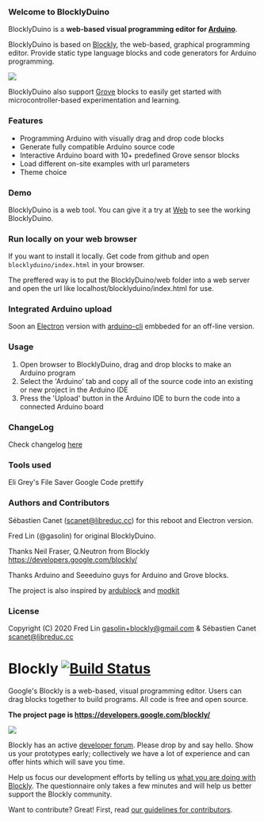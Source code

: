 ### Welcome to BlocklyDuino

BlocklyDuino is a **web-based visual programming editor for [Arduino](http://www.arduino.cc/)**.

BlocklyDuino is based on [Blockly](https://developers.google.com/blockly/), the web-based, graphical programming editor. Provide static type language blocks and code generators for Arduino programming.

![](https://github.com/BlocklyDuino/BlocklyDuino-v2/blob/master/blocklyduino/images/logo_built_on.png)

BlocklyDuino also support [Grove](http://wiki.seeedstudio.com/Grove_System/) blocks to easily get started with microcontroller-based experimentation and learning.

### Features

* Programming Arduino with visually drag and drop code blocks
* Generate fully compatible Arduino source code
* Interactive Arduino board with 10+ predefined Grove sensor blocks
* Load different on-site examples with url parameters
* Theme choice

### Demo

BlocklyDuino is a web tool. You can give it a try at
[Web](https://blocklyduino.github.io/BlocklyDuino-v2/) to see the working BlocklyDuino.

### Run locally on your web browser

If you want to install it locally. Get code from github and open `blocklyduino/index.html` in your browser.

The preffered way is to put the BlocklyDuino/web folder into a web server and open the url like localhost/blocklyduino/index.html for use.

### Integrated Arduino upload

Soon an [Electron](https://www.electronjs.org/) version with [arduino-cli](https://github.com/arduino/arduino-cli) embbeded for an off-line version.

### Usage

1. Open browser to BlocklyDuino, drag and drop blocks to make an Arduino program
2. Select the 'Arduino' tab and copy all of the source code into an existing or new project in the Arduino IDE
3. Press the 'Upload' button in the Arduino IDE to burn the code into a connected Arduino board

### ChangeLog

Check changelog [here](https://github.com/BlocklyDuino/BlocklyDuino/blob/master/CHANGELOG.txt)

### Tools used

Eli Grey's File Saver [](https://github.com/eligrey/FileSaver.js/)
Google Code prettify [](https://github.com/google/code-prettify)


### Authors and Contributors

Sébastien Canet ([scanet@libreduc.cc](scanet@libreduc.cc)) for this reboot and Electron version.

Fred Lin (@gasolin) for original BlocklyDuino.

Thanks Neil Fraser, Q.Neutron from Blockly https://developers.google.com/blockly/

Thanks Arduino and Seeeduino guys for Arduino and Grove blocks.

The project is also inspired by [ardublock](https://github.com/taweili/ardublock) and [modkit](http://www.modk.it/)

### License

Copyright (C) 2020 Fred Lin gasolin+blockly@gmail.com & Sébastien Canet scanet@libreduc.cc


# Blockly [![Build Status]( https://travis-ci.org/google/blockly.svg?branch=master)](https://travis-ci.org/google/blockly)


Google's Blockly is a web-based, visual programming editor.  Users can drag
blocks together to build programs.  All code is free and open source.

**The project page is https://developers.google.com/blockly/**

![](https://developers.google.com/blockly/images/sample.png)

Blockly has an active [developer forum](https://groups.google.com/forum/#!forum/blockly). Please drop by and say hello. Show us your prototypes early; collectively we have a lot of experience and can offer hints which will save you time.

Help us focus our development efforts by telling us [what you are doing with
Blockly](https://developers.google.com/blockly/registration). The questionnaire only takes
a few minutes and will help us better support the Blockly community.

Want to contribute? Great! First, read [our guidelines for contributors](https://developers.google.com/blockly/guides/modify/contributing).
